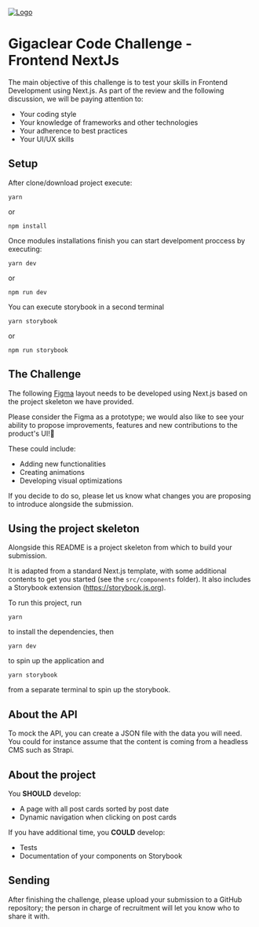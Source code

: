 [![Logo](https://gc-strapi-production.s3.eu-west-2.amazonaws.com/Gigaclear_Core_Logo_Master_RGB_Orange_fc5526ff8b.svg "Logo")](Gigaclear_Logo)

# Gigaclear Code Challenge - Frontend NextJs

The main objective of this challenge is to test your skills in Frontend Development using Next.js. As part of the review and the following discussion, we will be paying attention to:

- Your coding style
- Your knowledge of frameworks and other technologies
- Your adherence to best practices
- Your UI/UX skills

## Setup

After clone/download project execute:

```
yarn
```

or

```
npm install
```

Once modules installations finish you can start develpoment proccess by executing:

```
yarn dev
```

or

```
npm run dev
```

You can execute storybook in a second terminal

```
yarn storybook
```

or

```
npm run storybook
```

## The Challenge

The following [Figma](https://www.figma.com/file/6Lqq3DipyAvKRaXzHqm7os/gigaclear-frontend-challenge?node-id=0%3A1 "Figma") layout needs to be developed using Next.js based on the project skeleton we have provided.

Please consider the Figma as a prototype; we would also like to see your ability to propose improvements, features and new contributions to the product's UI!💄

These could include:

- Adding new functionalities
- Creating animations
- Developing visual optimizations

If you decide to do so, please let us know what changes you are proposing to introduce alongside the submission.

## Using the project skeleton

Alongside this README is a project skeleton from which to build your submission.

It is adapted from a standard Next.js template, with some additional contents to get you started (see the `src/components` folder). It also includes a Storybook extension (https://storybook.js.org).

To run this project, run

`yarn`

to install the dependencies, then

`yarn dev`

to spin up the application and

`yarn storybook`

from a separate terminal to spin up the storybook.

## About the API

To mock the API, you can create a JSON file with the data you will need. You could for instance assume that the content is coming from a headless CMS such as Strapi.

## About the project

You **SHOULD** develop:

- A page with all post cards sorted by post date
- Dynamic navigation when clicking on post cards

If you have additional time, you **COULD** develop:

- Tests
- Documentation of your components on Storybook

## Sending

After finishing the challenge, please upload your submission to a GitHub repository; the person in charge of recruitment will let you know who to share it with.
